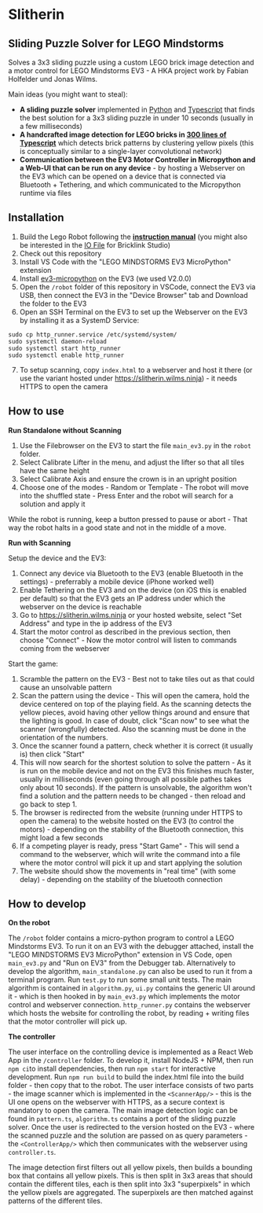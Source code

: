 # Slitherin
## Sliding Puzzle Solver for LEGO Mindstorms

Solves a 3x3 sliding puzzle using a custom LEGO brick image detection and a motor control for LEGO Mindstorms EV3 - A HKA project work by Fabian Holfelder und Jonas Wilms.

Main ideas (you might want to steal):
- **A sliding puzzle solver** implemented in [Python](./robot/algorithm.py) and [Typescript](./controller/src/algorithm.ts) that finds the best solution for a 3x3 sliding puzzle in under 10 seconds (usually in a few milliseconds)
- **A handcrafted image detection for LEGO bricks in [300 lines of Typescript](./controller/src/pattern.ts)** which detects brick patterns by clustering yellow pixels (this is conceptually similar to a single-layer convolutional network)
- **Communication between the EV3 Motor Controller in Micropython and a Web-UI that can be run on any device** - by hosting a Webserver on the EV3 which can be opened on a device that is connected via Bluetooth + Tethering, and which communicated to the Micropython runtime via files

## Installation

1. Build the Lego Robot following the **[instruction manual](./documentation/instructions_manual.pdf)** (you might also be interested in the [IO File](./documentation/instructions.io) for Bricklink Studio)
2. Check out this repository
3. Install VS Code with the "LEGO MINDSTORMS EV3 MicroPython" extension
4. Install [ev3-micropython](https://pybricks.com/ev3-micropython/startinstall.html) on the EV3 (we used V2.0.0)
5. Open the `/robot` folder of this repository in VSCode, connect the EV3 via USB, then connect the EV3 in the "Device Browser" tab and Download the folder to the EV3
6. Open an SSH Terminal on the EV3 to set up the Webserver on the EV3 by installing it as a SystemD Service:

```
sudo cp http_runner.service /etc/systemd/system/
sudo systemctl daemon-reload
sudo systemctl start http_runner
sudo systemctl enable http_runner
```

7. To setup scanning, copy `index.html` to a webserver and host it there (or use the variant hosted under https://slitherin.wilms.ninja) - it needs HTTPS to open the camera

## How to use

**Run Standalone without Scanning**

1. Use the Filebrowser on the EV3 to start the file `main_ev3.py` in the `robot` folder.
2. Select Calibrate Lifter in the menu, and adjust the lifter so that all tiles have the same height
3. Select Calibrate Axis and ensure the crown is in an upright position
4. Choose one of the modes - Random or Template - The robot will move into the shuffled state - Press Enter and the robot will search for a solution and apply it

While the robot is running, keep a button pressed to pause or abort - That way the robot halts in a good state and not in the middle of a move.

**Run with Scanning**

Setup the device and the EV3:
1. Connect any device via Bluetooth to the EV3 (enable Bluetooth in the settings) - preferrably a mobile device (iPhone worked well)
2. Enable Tethering on the EV3 and on the device (on iOS this is enabled per default) so that the EV3 gets an IP address under which the webserver on the device is reachable
3. Go to https://slitherin.wilms.ninja or your hosted website, select "Set Address" and type in the ip address of the EV3
4. Start the motor control as described in the previous section, then choose "Connect" - Now the motor control will listen to commands coming from the webserver

Start the game:
1. Scramble the pattern on the EV3 - Best not to take tiles out as that could cause an unsolvable pattern
2. Scan the pattern using the device - This will open the camera, hold the device centered on top of the playing field. As the scanning detects the yellow pieces, avoid having other yellow things around and ensure that the lighting is good. In case of doubt, click "Scan now" to see what the scanner (wrongfully) detected. Also the scanning must be done in the orientation of the numbers.
3. Once the scanner found a pattern, check whether it is correct (it usually is) then click "Start"
4. This will now search for the shortest solution to solve the pattern - As it is run on the mobile device and not on the EV3 this finishes much faster, usually in milliseconds (even going through all possible pathes takes only about 10 seconds). If the pattern is unsolvable, the algorithm won't find a solution and the pattern needs to be changed - then reload and go back to step 1.
4. The browser is redirected from the website (running under HTTPS to open the camera) to the website hosted on the EV3 (to control the motors) - depending on the stability of the Bluetooth connection, this might load a few seconds
5. If a competing player is ready, press "Start Game" - This will send a command to the webserver, which will write the command into a file where the motor control will pick it up and start applying the solution
6. The website should show the movements in "real time" (with some delay) - depending on the stability of the bluetooth connection

## How to develop

**On the robot**

The `/robot` folder contains a micro-python program to control a LEGO Mindstorms EV3. To run it on an EV3 with the debugger attached, install the "LEGO MINDSTORMS EV3 MicroPython" extension in VS Code, open `main_ev3.py` and "Run on EV3" from the Debugger tab. Alternatively to develop the algorithm, `main_standalone.py` can also be used to run it from a terminal program. Run `test.py` to run some small unit tests. The main algorithm is contained in `algorithm.py`, `ui.py` contains the generic UI around it - which is then hooked in by `main_ev3.py` which implements the motor control and webserver connection. `http_runner.py` contains the webserver which hosts the website for controlling the robot, by reading + writing files that the motor controller will pick up.

**The controller**

The user interface on the controlling device is implemented as a React Web App in the `/controller` folder. To develop it, install NodeJS + NPM, then run `npm ci`to install dependencies, then run `npm start` for interactive development. Run `npm run build` to build the index.html file into the build folder - then copy that to the robot. The user interface consists of two parts - the image scanner which is implemented in the `<ScannerApp/>` - this is the UI one opens on the webserver with HTTPS, as a secure context is mandatory to open the camera. The main image detection logic can be found in `pattern.ts`, `algorithm.ts` contains a port of the sliding puzzle solver. Once the user is redirected to the version hosted on the EV3 - where the scanned puzzle and the solution are passed on as query parameters - the `<ControllerApp/>` which then communicates with the webserver using `controller.ts`.

The image detection first filters out all yellow pixels, then builds a bounding box that contains all yellow pixels. This is then split in 3x3 areas that should contain the different tiles, each is then split into 3x3 "superpixels" in which the yellow pixels are aggregated. The superpixels are then matched against patterns of the different tiles.
